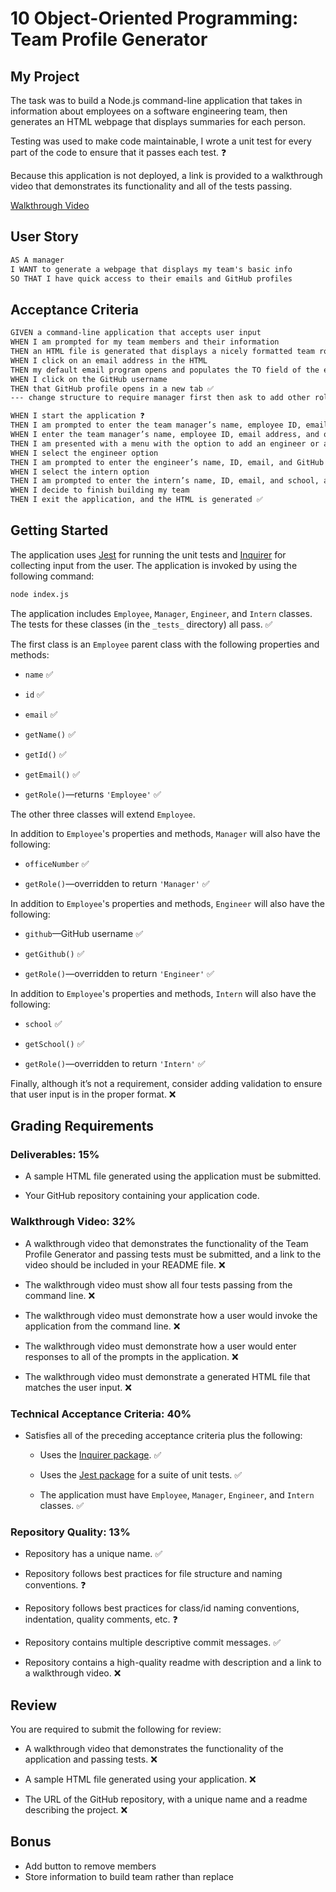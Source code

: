 # 10 Object-Oriented Programming: Team Profile Generator

## My Project 

The task was to build a Node.js command-line application that takes in information about employees on a software engineering team, then generates an HTML webpage that displays summaries for each person. 

Testing was used to make code maintainable, I wrote a unit test for every part of the code to ensure that it passes each test. ❓

Because this application is not deployed, a link is provided to a walkthrough video that demonstrates its functionality and all of the tests passing. 

[Walkthrough Video]()

## User Story

```md
AS A manager
I WANT to generate a webpage that displays my team's basic info
SO THAT I have quick access to their emails and GitHub profiles
```

## Acceptance Criteria

```md
GIVEN a command-line application that accepts user input
WHEN I am prompted for my team members and their information
THEN an HTML file is generated that displays a nicely formatted team roster based on user input ✅ 
WHEN I click on an email address in the HTML
THEN my default email program opens and populates the TO field of the email with the address ✅ 
WHEN I click on the GitHub username
THEN that GitHub profile opens in a new tab ✅ 
--- change structure to require manager first then ask to add other roles 

WHEN I start the application ❓
THEN I am prompted to enter the team manager’s name, employee ID, email address, and office number ✅
WHEN I enter the team manager’s name, employee ID, email address, and office number 
THEN I am presented with a menu with the option to add an engineer or an intern or to finish building my team ✅
WHEN I select the engineer option
THEN I am prompted to enter the engineer’s name, ID, email, and GitHub username, and I am taken back to the menu ✅
WHEN I select the intern option
THEN I am prompted to enter the intern’s name, ID, email, and school, and I am taken back to the menu ✅
WHEN I decide to finish building my team
THEN I exit the application, and the HTML is generated ✅
```


## Getting Started

The application uses [Jest](https://www.npmjs.com/package/jest) for running the unit tests and [Inquirer](https://www.npmjs.com/package/inquirer) for collecting input from the user. The application is invoked by using the following command:

```bash
node index.js
```

The application includes `Employee`, `Manager`, `Engineer`, and `Intern` classes. The tests for these classes (in the `_tests_` directory) all pass. ✅ 

The first class is an `Employee` parent class with the following properties and methods: 

* `name` ✅ 

* `id` ✅ 

* `email` ✅ 

* `getName()` ✅ 

* `getId()` ✅ 

* `getEmail()` ✅ 

* `getRole()`&mdash;returns `'Employee'` ✅ 

The other three classes will extend `Employee`.

In addition to `Employee`'s properties and methods, `Manager` will also have the following:

* `officeNumber` ✅ 

* `getRole()`&mdash;overridden to return `'Manager'` ✅ 

In addition to `Employee`'s properties and methods, `Engineer` will also have the following:

* `github`&mdash;GitHub username ✅ 

* `getGithub()` ✅ 

* `getRole()`&mdash;overridden to return `'Engineer'` ✅ 

In addition to `Employee`'s properties and methods, `Intern` will also have the following:

* `school` ✅ 

* `getSchool()` ✅ 

* `getRole()`&mdash;overridden to return `'Intern'` ✅ 

Finally, although it’s not a requirement, consider adding validation to ensure that user input is in the proper format. ❌

## Grading Requirements

### Deliverables: 15%

* A sample HTML file generated using the application must be submitted.

* Your GitHub repository containing your application code.


### Walkthrough Video: 32%

* A walkthrough video that demonstrates the functionality of the Team Profile Generator and passing tests must be submitted, and a link to the video should be included in your README file. ❌

* The walkthrough video must show all four tests passing from the command line. ❌

* The walkthrough video must demonstrate how a user would invoke the application from the command line. ❌

* The walkthrough video must demonstrate how a user would enter responses to all of the prompts in the application. ❌
 
* The walkthrough video must demonstrate a generated HTML file that matches the user input. ❌


### Technical Acceptance Criteria: 40%

* Satisfies all of the preceding acceptance criteria plus the following:

	* Uses the [Inquirer package](https://www.npmjs.com/package/inquirer). ✅ 

	* Uses the [Jest package](https://www.npmjs.com/package/jest) for a suite of unit tests. ✅ 

  * The application must have `Employee`, `Manager`, `Engineer`, and `Intern` classes. ✅ 

### Repository Quality: 13%

* Repository has a unique name. ✅ 

* Repository follows best practices for file structure and naming conventions. ❓

* Repository follows best practices for class/id naming conventions, indentation, quality comments, etc. ❓

* Repository contains multiple descriptive commit messages. ✅

* Repository contains a high-quality readme with description and a link to a walkthrough video. ❌

## Review

You are required to submit the following for review:

* A walkthrough video that demonstrates the functionality of the application and passing tests. ❌

* A sample HTML file generated using your application. ❌

* The URL of the GitHub repository, with a unique name and a readme describing the project. ❌

## Bonus
* Add button to remove members 
* Store information to build team rather than replace 